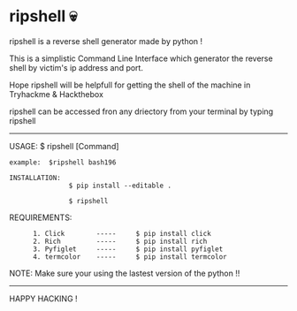 # ripshell 💀
ripshell is a reverse shell generator made by python !


This is a simplistic Command Line Interface which generator the 
reverse shell by victim's ip address and port.

Hope ripshell will be helpfull for getting the shell 
of the machine in Tryhackme & Hackthebox

ripshell can be accessed fron any driectory from your terminal by 
typing ripshell

---------------------------------------------------------------------------
USAGE: $ ripshell [Command]


    example:  $ripshell bash196
               
~~~~~~~~~~~~~~~~~~~~~~~~~~~~~~~~~~~~~~~~~~~~~~~~~~~~~~~~~~~~~~~~~~~~~~~~~~~~~               
INSTALLATION: 
               $ pip install --editable .
               
               $ ripshell

~~~~~~~~~~~~~~~~~~~~~~~~~~~~~~~~~~~~~~~~~~~~~~~~~~~~~~~~~~~~~~~~~~~~~~~~~~~~~~
REQUIREMENTS:
       
          1. Click        -----     $ pip install click
          2. Rich         -----     $ pip install rich
          3. Pyfiglet     -----     $ pip install pyfiglet
          4. termcolor    -----     $ pip install termcolor   
 
  NOTE: Make sure your using the lastest version of the python !!
  
-----------------------------------------------------------------------------
 HAPPY HACKING !





